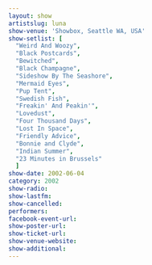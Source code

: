 ```yaml
---
layout: show
artistslug: luna
show-venue: 'Showbox, Seattle WA, USA'
show-setlist: [
  "Weird And Woozy",
  "Black Postcards",
  "Bewitched",
  "Black Champagne",
  "Sideshow By The Seashore",
  "Mermaid Eyes",
  "Pup Tent",
  "Swedish Fish",
  "Freakin' And Peakin'",
  "Lovedust",
  "Four Thousand Days",
  "Lost In Space",
  "Friendly Advice",
  "Bonnie and Clyde",
  "Indian Summer",
  "23 Minutes in Brussels"
  ]
show-date: 2002-06-04
category: 2002
show-radio: 
show-lastfm: 
show-cancelled: 
performers: 
facebook-event-url: 
show-poster-url: 
show-ticket-url: 
show-venue-website: 
show-additional: 
---
```



